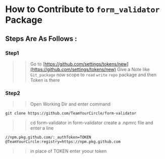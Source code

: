 # How to Contribute to `form_validator` Package 

## Steps Are As Follows : 

### Step1
>> Go to [https://github.com/settings/tokens/new](https://github.com/settings/tokens/new)
>> Give a Note like `Git_package`
>> now scope to `read` `write` `repo` package and then Token is there 

### Step2 
>> Open Working Dir and enter command
```
git clone https://github.com/TeamYourCircle/form-validator
```
>> cd form-validator 
>> in form-validator create a .npmrc file and enter a line 
```
//npm.pkg.github.com/:_authToken=TOKEN
@TeamYourCircle:registry=https://npm.pkg.github.com
```
>> in place of TOKEN enter yoour token
